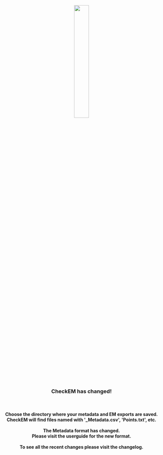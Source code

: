 <p style="text-align: center;"> <img src="info.png" width="30%"/></p>

<h3><p style="text-align: center;">
<b>CheckEM has changed!</b></p></h3>
</br>
<h4><p style="text-align: center;">
<p style="text-align: center;">
Choose the directory where your metadata and EM exports are saved.
</br>
CheckEM will find files named with '_Metadata.csv', 'Points.txt', etc.
</br>
</br>
<strong>The Metadata format has changed.
</br>
Please visit the userguide for the new format.</strong>
</br>
</br>
To see all the recent changes please visit the changelog.
</br>